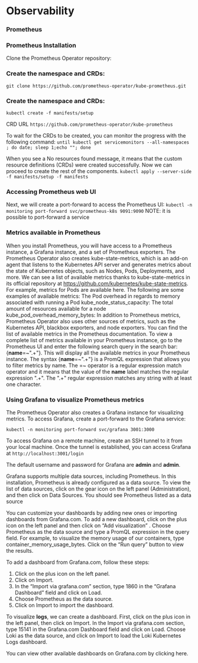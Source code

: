 # Observability

### Prometheus
### Prometheus Installation

Clone the Prometheus Operator repository:


### Create the namespace and CRDs:

`git clone https://github.com/prometheus-operator/kube-prometheus.git`

### Create the namespace and CRDs:
`kubectl create -f manifests/setup`

CRD URL
`https://github.com/prometheus-operator/kube-prometheus`

To wait for the CRDs to be created, you can monitor the progress with the
following command:
`until kubectl get servicemonitors --all-namespaces ; do date; sleep 1;echo ""; done`

When you see a No resources found message, it means that the custom
resource definitions (CRDs) were created successfully. Now we can
proceed to create the rest of the components.
`kubectl apply --server-side -f manifests/setup -f manifests`

### Accessing Prometheus web UI

Next, we will create a port-forward to access the Prometheus UI:
`kubectl -n monitoring port-forward svc/prometheus-k8s 9091:9090`
NOTE: it is possible to port-forward a service 

### Metrics available in Prometheus

When you install Prometheus, you will have access to a Prometheus
instance, a Grafana instance, and a set of Prometheus exporters. The
Prometheus Operator also creates kube-state-metrics, which is an add-on
agent that listens to the Kubernetes API server and generates metrics about
the state of Kubernetes objects, such as Nodes, Pods, Deployments, and
more.
We can see a list of available metrics thanks to kube-state-metrics in its
official repository at https://github.com/kubernetes/kube-state-metrics. For
example, metrics for Pods are available here. The following are some
examples of available metrics:
The Pod overhead in regards to
memory associated with running a Pod
kube_node_status_capacity: The total amount of resources available
for a node
kube_pod_overhead_memory_bytes:
In addition to Prometheus metrics, Prometheus Operator also uses other
sources of metrics, such as the Kubernetes API, blackbox exporters, and
node exporters. You can find the list of available metrics in the Prometheus
documentation.
To view a complete list of metrics available in your Prometheus instance,
go to the Prometheus UI and enter the following search query in the search
bar: {__name__=~".+"}. This will display all the available metrics in your
Prometheus instance.
The syntax {__name__=~".+"} is a PromQL expression that allows
you to filter metrics by name.
The =~ operator is a regular expression match operator and it means
that the value of the __name__ label matches the regular expression
".+".
The ".+"
regular expression matches any string with at least one
character.

### Using Grafana to visualize Prometheus metrics

The Prometheus Operator also creates a Grafana instance for visualizing
metrics. To access Grafana, create a port-forward to the Grafana service:

`kubectl -n monitoring port-forward svc/grafana 3001:3000`

To access Grafana on a remote machine, create an SSH tunnel to it from
your local machine. Once the tunnel is established, you can access Grafana
at 
`http://localhost:3001/login`

The default username and password for Grafana are **admin** and **admin**.

Grafana supports multiple data sources, including Prometheus. In this
installation, Prometheus is already configured as a data source. To view the
list of data sources, click on the gear icon on the left panel (Administration),
and then click on Data Sources. You should see Prometheus listed as a data
source

You can customize your dashboards by adding new ones or importing
dashboards from Grafana.com.
To add a new dashboard, click on the plus icon on the left panel and then
click on “Add visualization”
. Choose Prometheus as the data source and
type a PromQL expression in the query field. For example, to visualize the
memory usage of our containers, type container_memory_usage_bytes.
Click on the “Run query” button to view the results.

To add a dashboard from Grafana.com, follow these steps:

1. Click on the plus icon on the left panel.
2. Click on Import.
3. In the “Import via grafana.com” section, type 1860 in the “Grafana
Dashboard” field and click on Load.
4. Choose Prometheus as the data source.
5. Click on Import to import the dashboard.

To visualize **logs**, we can create a dashboard. First, click on the plus icon in the left panel, then click on Import. In the Import via grafana.com section, type 15141 in the Grafana.com Dashboard field and click on Load. Choose Loki as the data source, and click on Import to load the Loki Kubernetes Logs dashboard.

You can view other available dashboards on Grafana.com by clicking here.